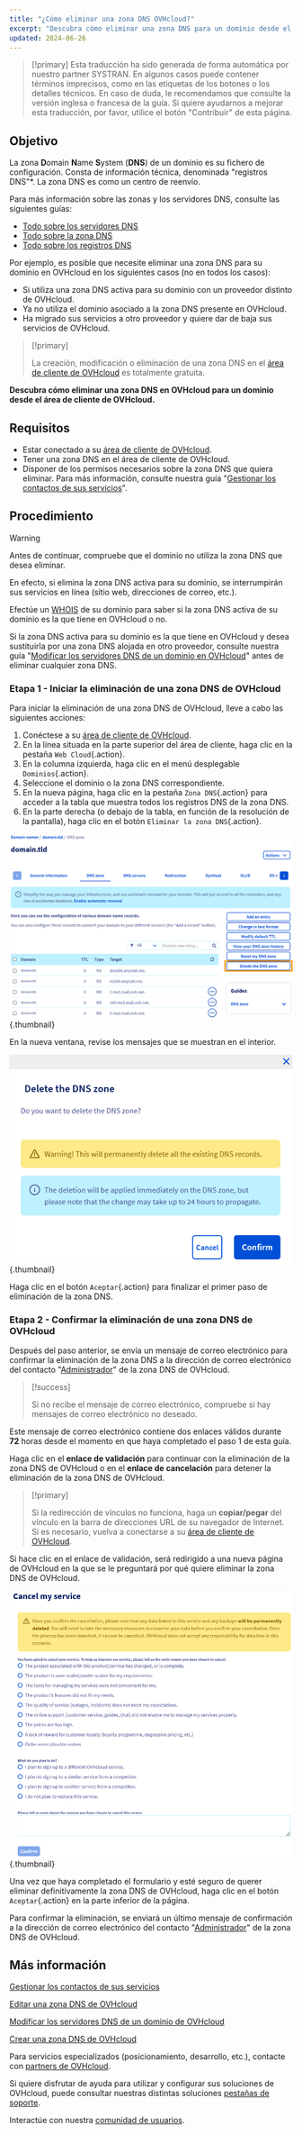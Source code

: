 ```yaml
---
title: "¿Cómo eliminar una zona DNS OVHcloud?"
excerpt: "Descubra cómo eliminar una zona DNS para un dominio desde el área de cliente de OVHcloud"
updated: 2024-06-26
---
```


> [!primary]
> Esta traducción ha sido generada de forma automática por nuestro partner SYSTRAN. En algunos casos puede contener términos imprecisos, como en las etiquetas de los botones o los detalles técnicos. En caso de duda, le recomendamos que consulte la versión inglesa o francesa de la guía. Si quiere ayudarnos a mejorar esta traducción, por favor, utilice el botón "Contribuir" de esta página.
>

## Objetivo

La zona **D**omain **N**ame **S**ystem (**DNS**) de un dominio es su fichero de configuración. Consta de información técnica, denominada "registros DNS"*. La zona DNS es como un centro de reenvío.

Para más información sobre las zonas y los servidores DNS, consulte las siguientes guías: 

- [Todo sobre los servidores DNS](/pages/web_cloud/domains/dns_server_general_information)
- [Todo sobre la zona DNS](/pages/web_cloud/domains/dns_zone_general_information)
- [Todo sobre los registros DNS](/pages/web_cloud/domains/dns_zone_records)

Por ejemplo, es posible que necesite eliminar una zona DNS para su dominio en OVHcloud en los siguientes casos (no en todos los casos):

- Si utiliza una zona DNS activa para su dominio con un proveedor distinto de OVHcloud.
- Ya no utiliza el dominio asociado a la zona DNS presente en OVHcloud.
- Ha migrado sus servicios a otro proveedor y quiere dar de baja sus servicios de OVHcloud.

> [!primary]
>
> La creación, modificación o eliminación de una zona DNS en el [área de cliente de OVHcloud](/links/manager) es totalmente gratuita.
>

**Descubra cómo eliminar una zona DNS en OVHcloud para un dominio desde el área de cliente de OVHcloud.**

## Requisitos

- Estar conectado a su [área de cliente de OVHcloud](/links/manager).
- Tener una zona DNS en el área de cliente de OVHcloud.
- Disponer de los permisos necesarios sobre la zona DNS que quiera eliminar. Para más información, consulte nuestra guía "[Gestionar los contactos de sus servicios](/pages/account_and_service_management/account_information/managing_contacts)".

## Procedimiento

> [!warning]
>
> Antes de continuar, compruebe que el dominio no utiliza la zona DNS que desea eliminar.
>
> En efecto, si elimina la zona DNS activa para su dominio, se interrumpirán sus servicios en línea (sitio web, direcciones de correo, etc.).
>
> Efectúe un [WHOIS](/links/web/domains-whois) de su dominio para saber si la zona DNS activa de su dominio es la que tiene en OVHcloud o no.
>
> Si la zona DNS activa para su dominio es la que tiene en OVHcloud y desea sustituirla por una zona DNS alojada en otro proveedor, consulte nuestra guía "[Modificar los servidores DNS de un dominio en OVHcloud](/pages/web_cloud/domains/dns_server_edit)" antes de eliminar cualquier zona DNS.
>

### Etapa 1 - Iniciar la eliminación de una zona DNS de OVHcloud

Para iniciar la eliminación de una zona DNS de OVHcloud, lleve a cabo las siguientes acciones: 

1. Conéctese a su [área de cliente de OVHcloud](/links/manager).
2. En la línea situada en la parte superior del área de cliente, haga clic en la pestaña `Web Cloud`{.action}.
3. En la columna izquierda, haga clic en el menú desplegable `Dominios`{.action}.
4. Seleccione el dominio o la zona DNS correspondiente.
5. En la nueva página, haga clic en la pestaña `Zona DNS`{.action} para acceder a la tabla que muestra todos los registros DNS de la zona DNS.
6. En la parte derecha (o debajo de la tabla, en función de la resolución de la pantalla), haga clic en el botón `Eliminar la zona DNS`{.action}.

![delete the DNS zone](images/delete-the-dns-zone.png){.thumbnail}

En la nueva ventana, revise los mensajes que se muestran en el interior.

![delete the DNS zone validation](images/delete-the-dns-zone-confirmation.png){.thumbnail}

Haga clic en el botón `Aceptar`{.action} para finalizar el primer paso de eliminación de la zona DNS.

### Etapa 2 - Confirmar la eliminación de una zona DNS de OVHcloud

Después del paso anterior, se envía un mensaje de correo electrónico para confirmar la eliminación de la zona DNS a la dirección de correo electrónico del contacto "[Administrador](/pages/account_and_service_management/account_information/managing_contacts)" de la zona DNS de OVHcloud.

> [!success]
>
> Si no recibe el mensaje de correo electrónico, compruebe si hay mensajes de correo electrónico no deseado.
>

Este mensaje de correo electrónico contiene dos enlaces válidos durante **72** horas desde el momento en que haya completado el paso 1 de esta guía.

Haga clic en el **enlace de validación** para continuar con la eliminación de la zona DNS de OVHcloud o en el **enlace de cancelación** para detener la eliminación de la zona DNS de OVHcloud.

> [!primary]
>
> Si la redirección de vínculos no funciona, haga un **copiar/pegar** del vínculo en la barra de direcciones URL de su navegador de Internet. Si es necesario, vuelva a conectarse a su [área de cliente de OVHcloud](/links/manager).
>

Si hace clic en el enlace de validación, será redirigido a una nueva página de OVHcloud en la que se le preguntará por qué quiere eliminar la zona DNS de OVHcloud.

![cancel the service](images/cancel-my-service.png){.thumbnail}

Una vez que haya completado el formulario y esté seguro de querer eliminar definitivamente la zona DNS de OVHcloud, haga clic en el botón `Aceptar`{.action} en la parte inferior de la página.

Para confirmar la eliminación, se enviará un último mensaje de confirmación a la dirección de correo electrónico del contacto "[Administrador](/pages/account_and_service_management/account_information/managing_contacts)" de la zona DNS de OVHcloud.

## Más información

[Gestionar los contactos de sus servicios](/pages/account_and_service_management/account_information/managing_contacts)

[Editar una zona DNS de OVHcloud](/pages/web_cloud/domains/dns_zone_edit)

[Modificar los servidores DNS de un dominio de OVHcloud](/pages/web_cloud/domains/dns_server_edit)

[Crear una zona DNS de OVHcloud](/pages/web_cloud/domains/dns_zone_create)

Para servicios especializados (posicionamiento, desarrollo, etc.), contacte con [partners de OVHcloud](/links/partner).

Si quiere disfrutar de ayuda para utilizar y configurar sus soluciones de OVHcloud, puede consultar nuestras distintas soluciones [pestañas de soporte](/links/support).

Interactúe con nuestra [comunidad de usuarios](/links/community).